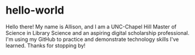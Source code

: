 # hello-world
Hello there! My name is Allison, and I am a UNC-Chapel Hill Master of Science in Library Science and an aspiring digital scholarship professional. I'm using my GitHub to practice and demonstrate technology skills I've learned. Thanks for stopping by!
